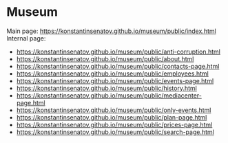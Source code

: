# Museum
Main page: https://konstantinsenatov.github.io/museum/public/index.html
Internal page: 
  - https://konstantinsenatov.github.io/museum/public/anti-corruption.html
  - https://konstantinsenatov.github.io/museum/public/about.html
  - https://konstantinsenatov.github.io/museum/public/contacts-page.html
  - https://konstantinsenatov.github.io/museum/public/employees.html
  - https://konstantinsenatov.github.io/museum/public/events-page.html
  - https://konstantinsenatov.github.io/museum/public/history.html
  - https://konstantinsenatov.github.io/museum/public/mediacenter-page.html
  - https://konstantinsenatov.github.io/museum/public/only-events.html
  - https://konstantinsenatov.github.io/museum/public/plan-page.html
  - https://konstantinsenatov.github.io/museum/public/prices-page.html
  - https://konstantinsenatov.github.io/museum/public/search-page.html
  
